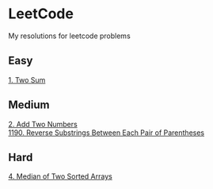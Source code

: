 # LeetCode
My resolutions for leetcode problems

## Easy
[1. Two Sum](https://github.com/GaoYuanBob/LeetCode/blob/master/LeetCode%20Problems/Easy/1.%20Two%20Sum.md)

## Medium
[2. Add Two Numbers](https://github.com/GaoYuanBob/LeetCode/blob/master/LeetCode%20Problems/Medium/2.%20Add%20Two%20Numbers.md)\
[1190. Reverse Substrings Between Each Pair of Parentheses](https://leetcode.com/problems/reverse-substrings-between-each-pair-of-parentheses/description/)

## Hard
[4. Median of Two Sorted Arrays](https://github.com/GaoYuanBob/LeetCode/blob/master/LeetCode%20Problems/Hard/4.%20Median%20of%20Two%20Sorted%20Arrays.md)
